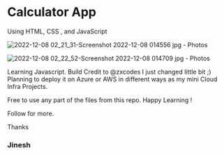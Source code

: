 # Calculator App
Using HTML, CSS , and JavaScript 

![2022-12-08 02_21_31-Screenshot 2022-12-08 014556 jpg ‎- Photos](https://user-images.githubusercontent.com/85137150/206384453-582465b4-a6ae-49da-b61e-0431ac1ba467.png)

![2022-12-08 02_22_52-Screenshot 2022-12-08 014709 jpg ‎- Photos](https://user-images.githubusercontent.com/85137150/206384525-8e63210b-1de9-4ebb-a0de-d5612027f7c4.png)


Learning Javascript. Build Credit to @zxcodes
I just changed little bit ;)
Planning to deploy it on Azure or AWS in different ways as my mini Cloud Infra Projects. 

Free to use any part of the files from this repo. Happy Learning ! 

Follow for more. 

Thanks   
### Jinesh 

